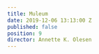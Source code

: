 ```yaml
---
title: Muleum
date: 2019-12-06 13:13:00 Z
published: false
position: 9
director: Annette K. Olesen
---
```


